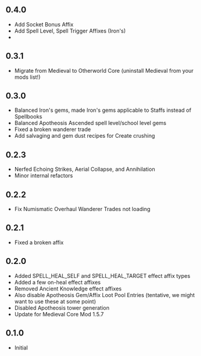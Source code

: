 ## 0.4.0
- Add Socket Bonus Affix
- Add Spell Level, Spell Trigger Affixes (Iron's)
- 

## 0.3.1
- Migrate from Medieval to Otherworld Core (uninstall Medieval from your mods list!)

## 0.3.0
- Balanced Iron's gems, made Iron's gems applicable to Staffs instead of Spellbooks
- Balanced Apotheosis Ascended spell level/school level gems
- Fixed a broken wanderer trade
- Add salvaging and gem dust recipes for Create crushing

## 0.2.3
- Nerfed Echoing Strikes, Aerial Collapse, and Annihilation
- Minor internal refactors

## 0.2.2
- Fix Numismatic Overhaul Wanderer Trades not loading

## 0.2.1
- Fixed a broken affix

## 0.2.0
- Added SPELL_HEAL_SELF and SPELL_HEAL_TARGET effect affix types
- Added a few on-heal effect affixes
- Removed Ancient Knowledge effect affixes
- Also disable Apotheosis Gem/Affix Loot Pool Entries (tentative, we might want to use these at some point)
- Disabled Apotheosis tower generation
- Update for Medieval Core Mod 1.5.7

## 0.1.0
- Initial